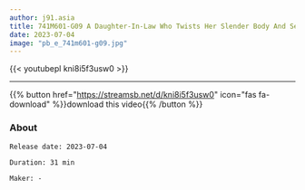 ```yaml
---
author: j91.asia
title: 741M601-G09 A Daughter-In-Law Who Twists Her Slender Body And Seduces Her Father-In-Law! A Rich Mature Woman Cowgirl Fuck
date: 2023-07-04
image: "pb_e_741m601-g09.jpg"
---
```



{{< youtubepl kni8i5f3usw0 >}}
___

{{% button href="https://streamsb.net/d/kni8i5f3usw0" icon="fas fa-download" %}}download this video{{% /button %}}
### About

`Release date: 2023-07-04`

`Duration: 31 min`

`Maker:	-`